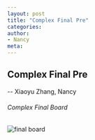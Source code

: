 ```yaml
---
layout: post
title: "Complex Final Pre"
categories:
author:
- Nancy
meta:
---
```




## Complex Final Pre
-- Xiaoyu Zhang, Nancy



###### Complex Final Board
![final board]()
